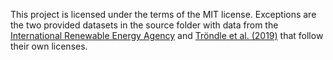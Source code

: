 This project is licensed under the terms of the MIT license. Exceptions are the two provided datasets in the source folder with data from the [International Renewable Energy Agency](https://irena.org/publications/2020/Mar/Renewable-Capacity-Statistics-2020) and [Tröndle et al. (2019)](https://doi.org/10.1016/j.esr.2019.100388) that follow their own licenses.
